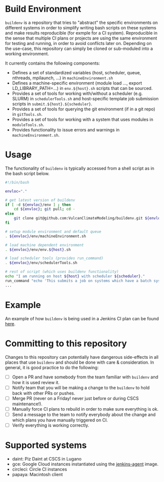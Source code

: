 # Build Environment

`buildenv` is a repository that tries to "abstract" the specific environments on different systems in order to simplify writing bash scripts on these systems and make results reproducible (for exmple for a CI system). Reproducible in the sense that multiple CI plans or projects are using the same environment for testing and running, in order to avoid conflicts later on. Depending on the use-case, this repository can simply be cloned or sub-moduled into a working environment.

It currently contains the following components:
- Defines a set of standardized variables (host, scheduler, queue, nthreads, mpilaunch, ...) in `machineEnvironment.sh`
- Defines a machine-specific environment (module load ..., export LD_LIBRARY_PATH=...) in `env.${host}.sh` scripts that can be sourced.
- Provides a set of tools for working with/without a scheduler (e.g. SLURM) in `schedulerTools.sh` and host-specific template job submission scripts in `submit.${host}.${scheduler}`.
- Provides a set of tools for querying the git environment (if in a git repo) in `gitTools.sh`.
- Provides a set of tools for working with a system that uses modules in `moduleTools.sh`.
- Provides functionality to issue errors and warnings in `machineEnvironment.sh`.

# Usage

The functionality of `buildenv` is typically accessed from a shell script as in the bash script below. 

```bash
#!/bin/bash

envloc="."

# get latest version of buildenv
if [ -d ${envloc}/env ] ; then
    cd ${envloc}; git pull; cd -
else
    git clone git@github.com:VulcanClimateModeling/buildenv.git ${envloc}/env
fi

# setup module environment and default queue
. ${envloc}/env/machineEnvironment.sh

# load machine dependent environment
. ${envloc}/env/env.${host}.sh

# load scheduler tools (provides run_command)
. ${envloc}/env/schedulerTools.sh

# rest of script (which uses buildenv functionality)
echo "I am running on host ${host} with scheduler ${scheduler}."
run_command "echo 'This submits a job on systems which have a batch system'"
...

```

# Example

An example of how `buildenv` is being used in a Jenkins CI plan can be found [here](https://github.com/VulcanClimateModeling/fv3gfs-wrapper/tree/master/.jenkins).

# Committing to this repository

Changes to this repository can potentially have dangerous side-effects in all places that use `buildenv` and should be done with care & consideration. In general, it is good practice to do the following:
- [ ] Open a PR and have somebody from the team familiar with `buildenv` and how it is used review it.
- [ ] Notify team that you will be making a change to the `buildenv` to hold back with other PRs or pushes.
- [ ] Merge PR (never on a Friday! never just before or during CSCS maintenance!).
- [ ] Manually force CI plans to rebuild in order to make sure everything is ok.
- [ ] Send a message to the team to notify everybody about the change and which plans you have manually triggered on CI.
- [ ] Verify everything is working correctly.

# Supported systems

- daint: Piz Daint at CSCS in Lugano
- gce: Google Cloud instances instantiated using the [jenkins-agent](https://console.cloud.google.com/compute/imagesDetail/projects/vcm-ml/global/images/jenkins-agent-1593727237?project=vcm-ml&authuser=1&folder&organizationId) image.
- circleci: Circle CI instances
- papaya: Macintosh client
